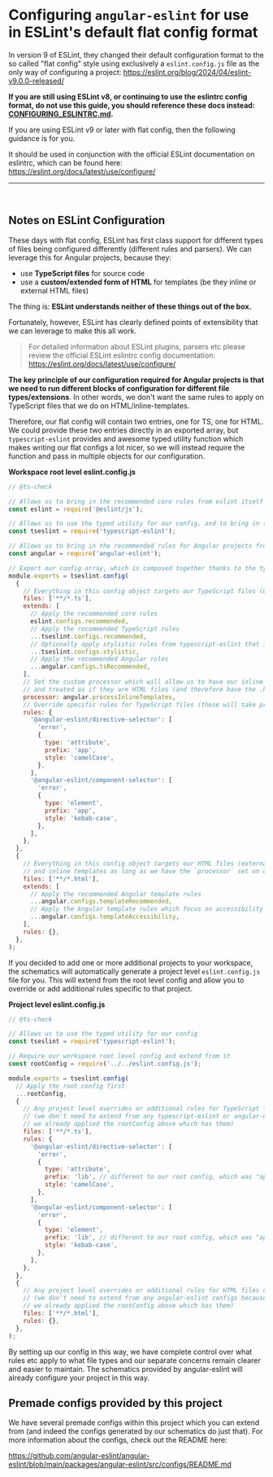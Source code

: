# Configuring `angular-eslint` for use in ESLint's default flat config format

In version 9 of ESLint, they changed their default configuration format to the so called "flat config" style using exclusively a `eslint.config.js` file as the only way of configuring a project: https://eslint.org/blog/2024/04/eslint-v9.0.0-released/

**If you are still using ESLint v8, or continuing to use the eslintrc config format, do not use this guide, you should reference these docs instead: [CONFIGURING_ESLINTRC.md](./CONFIGURING_ESLINTRC.md).**

If you are using ESLint v9 or later with flat config, then the following guidance is for you.

It should be used in conjunction with the official ESLint documentation on eslintrc, which can be found here: https://eslint.org/docs/latest/use/configure/

---

<br>

## Notes on ESLint Configuration

These days with flat config, ESLint has first class support for different types of files being configured differently (different rules and parsers). We can leverage this for Angular projects, because they:

- use **TypeScript files** for source code
- use a **custom/extended form of HTML** for templates (be they inline or external HTML files)

The thing is: **ESLint understands neither of these things out of the box.**

Fortunately, however, ESLint has clearly defined points of extensibility that we can leverage to make this all work.

> For detailed information about ESLint plugins, parsers etc please review the official ESLint eslintrc config documentation: https://eslint.org/docs/latest/use/configure/

**The key principle of our configuration required for Angular projects is that we need to run different blocks of configuration for different file types/extensions**. In other words, we don't want the same rules to apply on TypeScript files that we do on HTML/inline-templates.

Therefore, our flat config will contain two entries, one for TS, one for HTML. We could provide these two entries directly in an exported array, but `typescript-eslint` provides and awesome typed utility function which makes writing our flat configs a lot nicer, so we will instead require the function and pass in multiple objects for our configuration.

**Workspace root level eslint.config.js**

```js
// @ts-check

// Allows us to bring in the recommended core rules from eslint itself
const eslint = require('@eslint/js');

// Allows us to use the typed utility for our config, and to bring in the recommended rules for TypeScript projects from typescript-eslint
const tseslint = require('typescript-eslint');

// Allows us to bring in the recommended rules for Angular projects from angular-eslint
const angular = require('angular-eslint');

// Export our config array, which is composed together thanks to the typed utility function from typescript-eslint
module.exports = tseslint.config(
  {
    // Everything in this config object targets our TypeScript files (Components, Directives, Pipes etc)
    files: ['**/*.ts'],
    extends: [
      // Apply the recommended core rules
      eslint.configs.recommended,
      // Apply the recommended TypeScript rules
      ...tseslint.configs.recommended,
      // Optionally apply stylistic rules from typescript-eslint that improve code consistency
      ...tseslint.configs.stylistic,
      // Apply the recommended Angular rules
      ...angular.configs.tsRecommended,
    ],
    // Set the custom processor which will allow us to have our inline Component templates extracted
    // and treated as if they are HTML files (and therefore have the .html config below applied to them)
    processor: angular.processInlineTemplates,
    // Override specific rules for TypeScript files (these will take priority over the extended configs above)
    rules: {
      '@angular-eslint/directive-selector': [
        'error',
        {
          type: 'attribute',
          prefix: 'app',
          style: 'camelCase',
        },
      ],
      '@angular-eslint/component-selector': [
        'error',
        {
          type: 'element',
          prefix: 'app',
          style: 'kebab-case',
        },
      ],
    },
  },
  {
    // Everything in this config object targets our HTML files (external templates,
    // and inline templates as long as we have the `processor` set on our TypeScript config above)
    files: ['**/*.html'],
    extends: [
      // Apply the recommended Angular template rules
      ...angular.configs.templateRecommended,
      // Apply the Angular template rules which focus on accessibility of our apps
      ...angular.configs.templateAccessibility,
    ],
    rules: {},
  },
);
```

If you decided to add one or more additional projects to your workspace, the schematics will automatically generate a project level `eslint.config.js` file for you. This will extend from the root level config and allow you to override or add additional rules specific to that project.

**Project level eslint.config.js**

```js
// @ts-check

// Allows us to use the typed utility for our config
const tseslint = require('typescript-eslint');

// Require our workspace root level config and extend from it
const rootConfig = require('../../eslint.config.js');

module.exports = tseslint.config(
  // Apply the root config first
  ...rootConfig,
  {
    // Any project level overrides or additional rules for TypeScript files can go here
    // (we don't need to extend from any typescript-eslint or angular-eslint configs because
    // we already applied the rootConfig above which has them)
    files: ['**/*.ts'],
    rules: {
      '@angular-eslint/directive-selector': [
        'error',
        {
          type: 'attribute',
          prefix: 'lib', // different to our root config, which was "app"
          style: 'camelCase',
        },
      ],
      '@angular-eslint/component-selector': [
        'error',
        {
          type: 'element',
          prefix: 'lib', // different to our root config, which was "app"
          style: 'kebab-case',
        },
      ],
    },
  },
  {
    // Any project level overrides or additional rules for HTML files can go here
    // (we don't need to extend from any angular-eslint configs because
    // we already applied the rootConfig above which has them)
    files: ['**/*.html'],
    rules: {},
  },
);
```

By setting up our config in this way, we have complete control over what rules etc apply to what file types and our separate concerns remain clearer and easier to maintain. The schematics provided by angular-eslint will already configure your project in this way.

## Premade configs provided by this project

We have several premade configs within this project which you can extend from (and indeed the configs generated by our schematics do just that). For more information about the configs, check out the README here:

https://github.com/angular-eslint/angular-eslint/blob/main/packages/angular-eslint/src/configs/README.md
